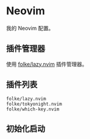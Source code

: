 # Neovim
我的 Neovim 配置。

## 插件管理器
使用 [folke/lazy.nvim](https://github.com/folke/lazy.nvim) 插件管理器。

## 插件列表

```
folke/lazy.nvim
folke/tokyonight.nvim
folke/which-key.nvim
```

## 初始化启动
